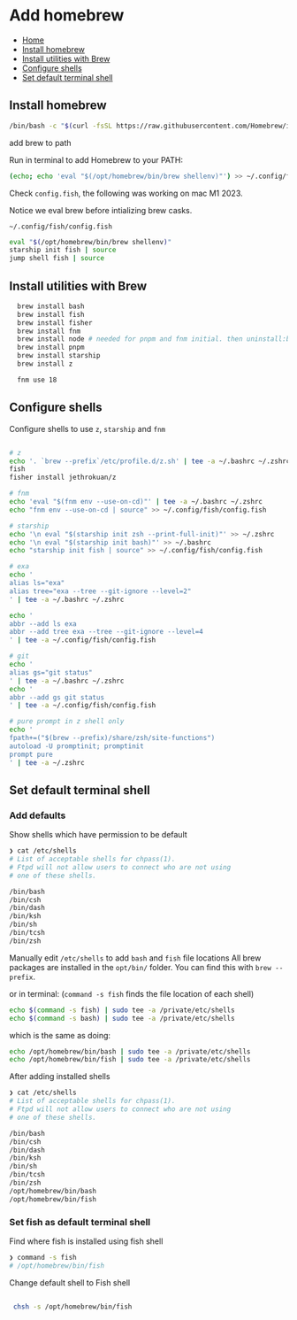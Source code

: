 
# Add homebrew

- [Home](./new-laptop.md)
- [Install homebrew](#install-homebrew)
- [Install utilities with Brew](#install-utilities-with-brew)
- [Configure shells](#configure-shells)
- [Set default terminal shell](#set-default-terminal-shell)


## Install homebrew

```sh
/bin/bash -c "$(curl -fsSL https://raw.githubusercontent.com/Homebrew/install/HEAD/install.sh)"
```

add brew to path

Run in terminal to add Homebrew to your PATH:

```sh
(echo; echo 'eval "$(/opt/homebrew/bin/brew shellenv)"') >> ~/.config/fish/config.fish
```

Check `config.fish`, the following was working on mac M1 2023.

Notice we eval brew before intializing brew casks.

`~/.config/fish/config.fish`

```sh
eval "$(/opt/homebrew/bin/brew shellenv)"
starship init fish | source
jump shell fish | source
```

## Install utilities with Brew

```sh
  brew install bash
  brew install fish
  brew install fisher
  brew install fnm
  brew install node # needed for pnpm and fnm initial. then uninstall:brew uninstall node after setting node with fnm
  brew install pnpm
  brew install starship
  brew install z

  fnm use 18
```



## Configure shells

Configure shells to use `z`, `starship` and `fnm`

```sh

# z 
echo '. `brew --prefix`/etc/profile.d/z.sh' | tee -a ~/.bashrc ~/.zshrc
fish
fisher install jethrokuan/z

# fnm
echo 'eval "$(fnm env --use-on-cd)"' | tee -a ~/.bashrc ~/.zshrc
echo "fnm env --use-on-cd | source" >> ~/.config/fish/config.fish

# starship
echo '\n eval "$(starship init zsh --print-full-init)"' >> ~/.zshrc
echo '\n eval "$(starship init bash)"' >> ~/.bashrc
echo "starship init fish | source" >> ~/.config/fish/config.fish

# exa
echo '
alias ls="exa"
alias tree="exa --tree --git-ignore --level=2"
' | tee -a ~/.bashrc ~/.zshrc

echo '
abbr --add ls exa 
abbr --add tree exa --tree --git-ignore --level=4
' | tee -a ~/.config/fish/config.fish

# git
echo '
alias gs="git status"
' | tee -a ~/.bashrc ~/.zshrc
echo '
abbr --add gs git status
' | tee -a ~/.config/fish/config.fish

# pure prompt in z shell only
echo '
fpath+=("$(brew --prefix)/share/zsh/site-functions")
autoload -U promptinit; promptinit
prompt pure
' | tee -a ~/.zshrc
```

## Set default terminal shell

### Add defaults

Show shells which have permission to be default

```sh
❯ cat /etc/shells
# List of acceptable shells for chpass(1).
# Ftpd will not allow users to connect who are not using
# one of these shells.

/bin/bash
/bin/csh
/bin/dash
/bin/ksh
/bin/sh
/bin/tcsh
/bin/zsh
```

Manually edit `/etc/shells` to add `bash` and `fish` file locations
All brew packages are installed in the `opt/bin/` folder.
You can find this with `brew --prefix`.

or in terminal:
(`command -s fish` finds the file location of each shell)
```sh
echo $(command -s fish) | sudo tee -a /private/etc/shells
echo $(command -s bash) | sudo tee -a /private/etc/shells
```
which is the same as doing:
```sh
echo /opt/homebrew/bin/bash | sudo tee -a /private/etc/shells
echo /opt/homebrew/bin/fish | sudo tee -a /private/etc/shells
```

After adding installed shells

```sh
❯ cat /etc/shells
# List of acceptable shells for chpass(1).
# Ftpd will not allow users to connect who are not using
# one of these shells.

/bin/bash
/bin/csh
/bin/dash
/bin/ksh
/bin/sh
/bin/tcsh
/bin/zsh
/opt/homebrew/bin/bash
/opt/homebrew/bin/fish

```

### Set fish as default terminal shell

Find where fish is installed using fish shell

```sh
❯ command -s fish
# /opt/homebrew/bin/fish
```

Change default shell to Fish shell

```sh

 chsh -s /opt/homebrew/bin/fish
```

